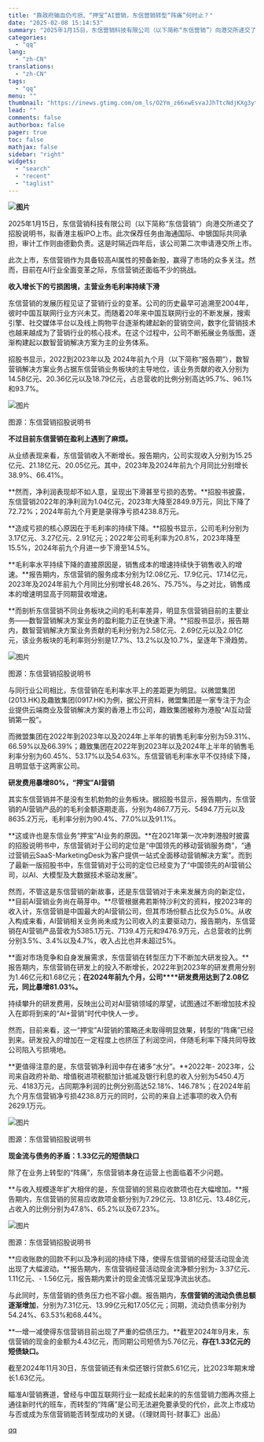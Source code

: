```yaml
---
title: "靠政府输血仍亏损、“押宝”AI营销，东信营销转型“阵痛”何时止？"
date: "2025-02-08 15:14:53"
summary: "2025年1月15日，东信营销科技有限公司（以下简称“东信营销”）向港交所递交了招股说明书，拟香港主..."
categories:
  - "qq"
lang:
  - "zh-CN"
translations:
  - "zh-CN"
tags:
  - "qq"
menu: ""
thumbnail: "https://inews.gtimg.com/om_ls/O2Ym_z66xwEsvaJJhTtcNdjKXg3yt4ZgpIKvCEf0q8sCsAA_640360/0"
lead: ""
comments: false
authorbox: false
pager: true
toc: false
mathjax: false
sidebar: "right"
widgets:
  - "search"
  - "recent"
  - "taglist"
---
```


**![图片](https://inews.gtimg.com/om_bt/OGVCztaIuNSKxrSwQHrwSf0hjZKLAVX1t-6z-BPs1z7TIAA/641)**

2025年1月15日，东信营销科技有限公司（以下简称“东信营销”）向港交所递交了招股说明书，拟香港主板IPO上市。此次保荐任务由海通国际、中银国际共同承担，审计工作则由德勤负责。这是时隔近四年后，该公司第二次申请港交所上市。

此次上市，东信营销作为具备较高AI属性的预备新股，赢得了市场的众多关注。然而，目前在AI行业全面变革之际，东信营销还面临不少的挑战。

**收入增长下的亏损困境，主营业务毛利率持续下滑**

东信营销的发展历程见证了营销行业的变革。公司的历史最早可追溯至2004年，彼时中国互联网行业方兴未艾。而随着20年来中国互联网行业的不断发展，搜索引擎、社交媒体平台以及线上购物平台逐渐构建起新的营销空间，数字化营销技术也越来越成为了营销行业的核心技术。在这个过程中，公司不断拓展业务版图，逐渐构建起以数智营销解决方案为主的业务体系。

招股书显示，2022到2023年以及 2024年前九个月（以下简称“报告期”），数智营销解决方案业务占据东信营销业务板块的主导地位，该业务贡献的收入分别为14.58亿元、20.36亿元以及18.79亿元，占总营收的比例分别高达95.7%、96.1%和93.7%。

![图片](https://inews.gtimg.com/om_bt/OcZWr6r03ggMsGnwiGZdjw50DO4_80q0C6pRUGDm_7hiYAA/641)

图源：东信营销招股说明书

**不过目前东信营销在盈利上遇到了麻烦。**

从业绩表现来看，东信营销收入不断增长。报告期内，公司实现收入分别为15.25亿元、21.18亿元、20.05亿元。其中，2023年及2024年前九个月同比分别增长38.9%、66.41%。

**然而，净利润表现却不如人意，呈现出下滑甚至亏损的态势。**招股书披露，东信营销2022年的净利润为1.04亿元，2023年大降至2849.9万元，同比下降了72.72%；2024年前九个月更是录得净亏损4238.8万元。

**造成亏损的核心原因在于毛利率的持续下降。**招股书显示，公司毛利分别为3.17亿元、3.27亿元、2.91亿元；2022年公司毛利率为20.8%，2023年降至15.5%，2024年前九个月进一步下滑至14.5%。

**毛利率水平持续下降的直接原因是，销售成本的增速持续快于销售收入的增速。**报告期内，东信营销的服务成本分别为12.08亿元、17.9亿元、17.14亿元，2023年及2024年前九个月同比分别增长48.26%、75.75%。与之对比，销售成本的增速明显高于同期营收增速。

**而剖析东信营销不同业务板块之间的毛利率差异，明显东信营销目前的主要业务——数智营销解决方案业务的盈利能力正在快速下滑。**招股书显示，报告期内，数智营销解决方案业务贡献的毛利分别为2.58亿元、2.69亿元以及2.01亿元，该业务板块的毛利率则分别是17.7%、13.2%以及10.7%，呈逐年下滑趋势。

![图片](https://inews.gtimg.com/om_bt/OdnA5M-9LNSXSilhFT7krCibCm-htzREsJecuCtJYz6h4AA/641)

图源：东信营销招股说明书

与同行业公司相比，东信营销在毛利率水平上的差距更为明显。以微盟集团(2013.HK)及趣致集团(0917.HK)为例，据公开资料，微盟集团是一家专注于为企业提供云端商业及营销解决方案的香港上市公司，趣致集团被称为港股“AI互动营销第一股”。

而微盟集团在2022年到2023年以及2024年上半年的销售毛利率分别为59.31%、66.59%以及66.39%；趣致集团在2022年到2023年以及2024年上半年的销售毛利率分别为60.45%、53.17%以及54.63%。东信营销毛利率水平不仅持续下降，且明显低于这两家公司。

**研发费用暴增80%，“押宝”AI营销**

其实东信营销并不是没有生机勃勃的业务板块。据招股书显示，报告期内，东信营销的AI营销产品的的毛利金额逐期走高，分别为4867.7万元、5494.7万元以及8635.2万元，毛利率分别为90.4%、77.0%以及91.1%。

**这或许也是东信业务“押宝”AI业务的原因。**在2021年第一次冲刺港股时披露的招股说明书中，东信营销对于公司的定位是“中国领先的移动营销服务商”，“通过营销云SaaS-MarketingDesk为客户提供一站式全面移动营销解决方案”。而到了最新一版招股书中，东信营销对于公司的定位已经变为了“中国领先的AI营销公司，以AI、大模型及大数据技术驱动发展”。

然而，不管这是东信营销的新故事，还是东信营销对于未来发展方向的新定位，**目前AI营销业务尚在萌芽中。**尽管根据弗若斯特沙利文的资料，按2023年的收入计，东信营销是中国最大的AI营销公司，但其市场份额占比仅为5.0%。从收入构成来看，AI营销相关业务尚未成为公司收入的主要驱动力，报告期内，东信营销在AI营销产品营收为5385.1万元、7139.4万元和9476.9万元，占总营收的比例分别3.5%、3.4%以及4.7%，收入占比也并未超过5%。

**面对市场竞争和自身发展需求，东信营销在转型压力下不断加大研发投入。**报告期内，东信营销在研发上的投入不断增长，2022年到2023年的研发费用分别为1.46亿元和1.68亿元；**在2024年前九个月，公司****研发费用达到了2.08亿元，同比暴增81.03%。**

持续攀升的研发费用，反映出公司对AI营销领域的厚望，试图通过不断增加技术投入在即将到来的“AI+营销”时代中快人一步。

然而，目前来看，这一“押宝”AI营销的策略还未取得明显效果，转型的“阵痛”已经到来。研发投入的增加在一定程度上也挤压了利润空间，伴随毛利率下降共同导致公司陷入亏损境地。

**更值得注意的是，东信营销净利润中存在诸多“水分”。**2022年- 2023年，公司来自政府补助、增值税进项税额加计抵减及银行利息的收入分别为5450.4万元、4183万元，占同期净利润的比例分别高达52.18%、146.78%；在2024年前九个月东信营销净亏损4238.8万元的同时，公司的来自上述事项的收入仍有2629.1万元。

![图片](https://inews.gtimg.com/om_bt/Ojla1skNURzR3kr70zaGQ-hxngInsBmhTB0c77yFvTvxAAA/641)

图源：东信营销招股说明书

**现金流与债务的矛盾：1.33亿元的短债缺口**

除了在业务上转型的“阵痛”，东信营销本身在运营上也面临着不少问题。

**与收入规模逐年扩大相伴的是，东信营销的贸易应收款项也在大幅增加。**报告期内，东信营销的贸易应收款项金额分别为7.29亿元、13.81亿元、13.48亿元，占收入的比例分别为47.8%、65.2%以及67.23%。

![图片](https://inews.gtimg.com/om_bt/OUIqITcKta9b2Y_jfx2vooQG20vqqkMQpRHhjf6B_Fa8oAA/641)

图源：东信营销招股说明书

**应收账款的回款不利以及净利润的持续下降，使得东信营销的经营活动现金流出现了大幅波动。**报告期内，东信营销经营活动现金流净额分别为- 3.37亿元、1.11亿元、- 1.56亿元，报告期内累计的现金流情况呈现净流出状态。

与此同时，东信营销的债务压力也不容小觑。报告期内，**东信营销的流动负债总额逐渐增加**，分别为7.31亿元、13.99亿元和17.05亿元；同期，流动负债率分别为54.24%、63.53%和68.44%。

**一增一减使得东信营销目前出现了严重的偿债压力。**截至2024年9月末，东信营销的现金的金额为4.43亿元，而同期公司短债为5.76亿元，**存在1.33亿元的短债缺口。**

截至2024年11月30日，东信营销还有未偿还银行贷款5.61亿元，比2023年期末增长1.63亿元。

瞄准AI营销赛道，曾经与中国互联网行业一起成长起来的的东信营销力图再次搭上通往新时代的班车，而转型的“阵痛”是公司无法避免要承受的代价，此次上市成功与否或成为东信营销能否转型成功的关键。（《理财周刊-财事汇》出品）

[qq](https://new.qq.com/rain/a/20250208A053HA00)
